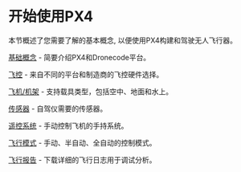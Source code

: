 # 开始使用PX4

本节概述了您需要了解的基本概念, 以便使用PX4构建和驾驶无人飞行器。

[基础概念](../getting_started/px4_basic_concepts.md) - 简要介绍PX4和Dronecode平台。

[飞控](../getting_started/flight_controller_selection.md) - 来自不同的平台和制造商的飞控硬件选择。

[飞机/机架](../getting_started/frame_selection.md) - 支持载具类型，包括空中、地面和水上。

[传感器](../getting_started/sensor_selection.md) - 自驾仪需要的传感器。

[遥控系统](../getting_started/rc_transmitter_receiver.md) - 手动控制飞机的手持系统。

[飞行模式](../getting_started/flight_modes.md) - 手动、半自动、全自动的控制模式。

[飞行报告](../getting_started/flight_reporting.md) - 下载详细的飞行日志用于调试分析。
